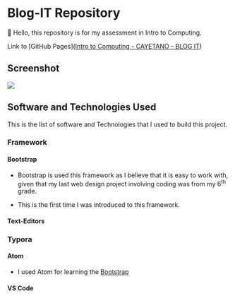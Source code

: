 # Blog-IT Repository

👋 Hello, this repository is for my assessment in Intro to Computing. 

Link to [GitHub Pages]([Intro to Computing - CAYETANO - BLOG IT](https://mndrew.github.io/Intro-To-Computing_Blog/))

## Screenshot

![](D:\Andrew%20Cayetano\Documents\Schoolbook\IT_Yr1Sm2\IntroductionToComputing\Finals\Assessments\BLOG-GitPortal\Intro-To-Computing_Blog\assets\2021-06-21-22-34-52-image.png)

## Software and Technologies Used

This is the list of software and Technologies that I used to build this project.

### Framework

#### <a name="Bootstrap"></a>Bootstrap

- Bootstrap is used this framework as I believe that it is easy to work with, given that my last web design project involving coding was from my 6<sup>th</sup> grade. 

- This is the first time I was introduced to this framework.

#### Text-Editors

### Typora

#### Atom

-  I used Atom for learning the [Bootstrap](#Bootstrap) 

#### VS Code

### 
